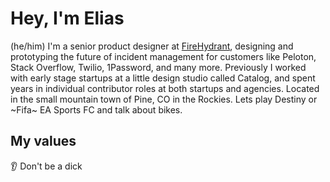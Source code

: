 # Hey, I'm Elias
(he/him) I'm a senior product designer at [FireHydrant](https://firehydrant.com/), designing and prototyping the future of incident management for customers like Peloton, Stack Overflow, Twilio, 1Password, and many more. Previously I worked with early stage startups at a little design studio called Catalog, and spent years in individual contributor roles at both startups and agencies. Located in the small mountain town of Pine, CO in the Rockies. Lets play Destiny or ~Fifa~ EA Sports FC and talk about bikes.

## My values
👂 Don't be a dick
